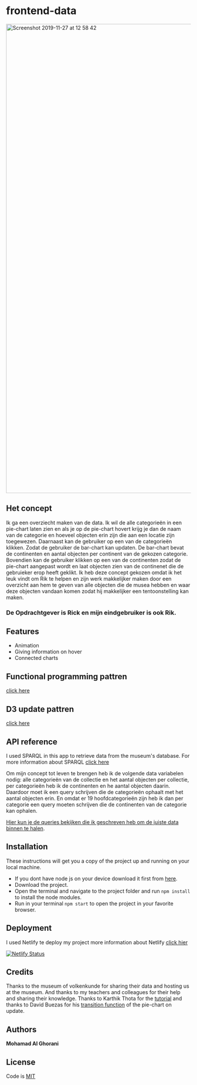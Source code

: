 # frontend-data

<img width="1280" alt="Screenshot 2019-11-27 at 12 58 42" src="https://user-images.githubusercontent.com/45425087/69721740-cc6e7d80-1115-11ea-8ed6-b4a19bab2eb3.png">


## Het concept

Ik ga een overziecht maken van de data. Ik wil de alle categorieën in een pie-chart laten zien en als je op de pie-chart hovert krijg je dan de naam van de categorie en hoeveel objecten erin zijn die aan een locatie zijn toegewezen. Daarnaast kan de gebruiker op een van de categorieën klikken. Zodat de gebruiker de bar-chart kan updaten. De bar-chart bevat de continenten en aantal objecten per continent van de gekozen categorie. Bovendien kan de gebruiker klikken op een van de continenten zodat de pie-chart aangepast wordt en laat objecten zien van de continenet die de gebruieker erop heeft geklikt. Ik heb deze concept gekozen omdat ik het leuk vindt om Rik te helpen en zijn werk makkelijker maken door een overzicht aan hem te geven van alle objecten die de musea hebben en waar deze objecten vandaan komen zodat hij makkelijker een tentoonstelling kan maken.

### De Opdrachtgever is Rick en mijn eindgebruiker is ook Rik.

## Features 
* Animation
* Giving information on hover
* Connected charts

## Functional programming pattren
[click here](https://github.com/MohamadAlGhorani/frontend-data/wiki/Data-opschonen) 

## D3 update pattren
[click here](https://github.com/MohamadAlGhorani/frontend-data/wiki/Update-functies) 

## API reference

I used SPARQL in this app to retrieve data from the museum's database. For more information about SPARQL [click here](https://nl.wikipedia.org/wiki/SPARQL)

Om mijn concept tot leven te brengen heb ik de volgende data variabelen nodig: alle categorieën van de collectie 
en het aantal objecten per collectie, per categorieën heb ik de continenten en he aantal objecten daarin. Daardoor moet ik een query schrijven die de categorieën ophaalt met het aantal objecten erin. En omdat er 19 hoofdcategorieën zijn heb ik dan per categorie een query moeten schrijven die de continenten van de categorie kan ophalen. 

[Hier kun je de queries bekijken die ik geschreven heb om de juiste data binnen te halen](https://github.com/MohamadAlGhorani/frontend-data/wiki/Data-en-SPARQL-query).

## Installation

These instructions will get you a copy of the project up and running on your local machine.
* If you dont have node js on your device download it first from [here](https://nodejs.org/en/).
* Download the project.
* Open the terminal and navigate to the project folder and run ```npm install``` to install the node modules. 
* Run in your terminal ``` npm start ``` to open the project in your favorite browser.


## Deployment
I used Netlify te deploy my project more information about Netlify [click hier](https://www.netlify.com)

[![Netlify Status](https://api.netlify.com/api/v1/badges/0e963bb2-7d04-48ff-89bd-0c927b04a952/deploy-status)](https://app.netlify.com/sites/frontend-data-cmd/deploys)


## Credits

Thanks to the museum of volkenkunde for sharing their data and hosting us at the museum. And thanks to my teachers and colleagues for their help and sharing their knowledge. Thanks to Karthik Thota for the [tutorial](https://www.youtube.com/watch?v=kK5kKA-0PUQ) and thanks to David Buezas for his [transition function](http://bl.ocks.org/dbuezas/9306799) of the pie-chart on update.


## Authors

**Mohamad Al Ghorani** 


## License

Code is [MIT](https://github.com/MohamadAlGhorani/frontend-data/blob/master/LICENSE)
